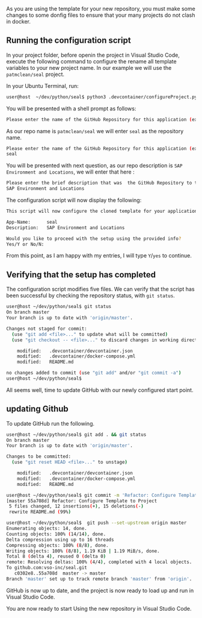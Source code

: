 As you are using the template for your new repository, you must make some changes to some donfig files to ensure that your many projects do not clash in docker.

## Running the configuration script

In your project folder, before openin the project in Visual Studio Code, execute the following command to configure the rename all template variables to your new project name. In our example we will use the `patmclean/seal` project.

In your Ubuntu Terminal, run:

```bash
user@host  ~/dev/python/seal$ python3 .devcontainer/configureProject.py
```

You will be presented with a shell prompt as follows:

```bash
Please enter the name of the GitHub Repository for this application (excluding your github id):
```

As our repo name is `patmclean/seal` we will enter `seal` as the repository name.

```bash
Please enter the name of the GitHub Repository for this application (excluding your github id):
seal
```

You will be presented with next question, as our repo description is `SAP Environment and Locations`, we will enter that here :

```bash
Please enter the brief description that was  the GitHub Repository to the nature of the application:
SAP Environment and Locations
```

The configuration script will now display the following:

```bash
This script will now configure the cloned template for your application:

App-Name:      seal
Description:   SAP Environment and Locations

Would you like to proceed with the setup using the provided info?
Yes/Y or No/N:
```

From this point, as I am happy with my entries, I will type `Y`/`yes` to continue.

## Verifying that the setup has completed

The configuration script modifies five files. We can verify that the script has been successful by checking the repository status, with `git status`.

```bash
user@host ~/dev/python/seal$ git status
On branch master
Your branch is up to date with 'origin/master'.

Changes not staged for commit:
  (use "git add <file>..." to update what will be committed)
  (use "git checkout -- <file>..." to discard changes in working directory)

    modified:   .devcontainer/devcontainer.json
    modified:   .devcontainer/docker-compose.yml
    modified:   README.md

no changes added to commit (use "git add" and/or "git commit -a")
user@host ~/dev/python/seal$
```

All seems well, time to update GitHub with our newly configured start point.

## updating Github

To update GitHub run the following.

```bash
user@host ~/dev/python/seal$ git add . && git status
On branch master
Your branch is up to date with 'origin/master'.

Changes to be committed:
  (use "git reset HEAD <file>..." to unstage)

    modified:   .devcontainer/devcontainer.json
    modified:   .devcontainer/docker-compose.yml
    modified:   README.md

user@host ~/dev/python/seal$ git commit -m 'Refactor: Configure Template to Project'
[master 55a708d] Refactor: Configure Template to Project
 5 files changed, 12 insertions(+), 15 deletions(-)
 rewrite README.md (99%)

user@host ~/dev/python/seal$  git push --set-upstream origin master
Enumerating objects: 14, done.
Counting objects: 100% (14/14), done.
Delta compression using up to 16 threads
Compressing objects: 100% (8/8), done.
Writing objects: 100% (8/8), 1.19 KiB | 1.19 MiB/s, done.
Total 8 (delta 4), reused 0 (delta 0)
remote: Resolving deltas: 100% (4/4), completed with 4 local objects.
To github.com:vso-inc/seal.git
   c0302e8..55a708d  master -> master
Branch 'master' set up to track remote branch 'master' from 'origin'.
```

GitHub is now up to date, and the project is now ready to load up and run in Visual Studio Code.

You are now ready to start Using the new repository in Visual Studio Code.
